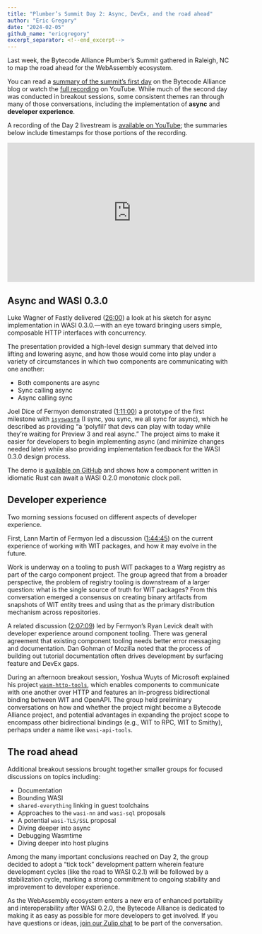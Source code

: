 ```yaml
---
title: "Plumber’s Summit Day 2: Async, DevEx, and the road ahead"
author: "Eric Gregory"
date: "2024-02-05"
github_name: "ericgregory"
excerpt_separator: <!--end_excerpt-->
---
```

Last week, the Bytecode Alliance Plumber’s Summit gathered in Raleigh, NC to map the road ahead for the WebAssembly ecosystem.  

You can read a [summary of the summit’s first day](https://bytecodealliance.org/articles/plumbers-day-1) on the Bytecode Alliance blog or watch the [full recording](https://www.youtube.com/watch?v=eZF2MLMgXhk) on YouTube. While much of the second day was conducted in breakout sessions, some consistent themes ran through many of those conversations, including the implementation of **async** and **developer experience**. 
<!--end_excerpt-->

A recording of the Day 2 livestream is [available on YouTube](https://www.youtube.com/watch?v=HGspgXNFisc); the summaries below include timestamps for those portions of the recording.  

<iframe width="560" height="315" src="https://www.youtube-nocookie.com/embed/HGspgXNFisc?si=SHdhA2cWlLs_XD2j" title="YouTube video player" frameborder="0" allow="accelerometer; autoplay; clipboard-write; encrypted-media; gyroscope; picture-in-picture; web-share" allowfullscreen></iframe>

## Async and WASI 0.3.0

Luke Wagner of Fastly delivered ([26:00](https://youtu.be/HGspgXNFisc?t=1560)) a look at his sketch for async implementation in WASI 0.3.0.&mdash;with an eye toward bringing users simple, composable HTTP interfaces with concurrency.  

The presentation provided a high-level design summary that delved into lifting and lowering async, and how those would come into play under a variety of circumstances in which two components are communicating with one another:  

* Both components are async
* Sync calling async
* Async calling sync

Joel Dice of Fermyon demonstrated ([1:11:00](https://youtu.be/HGspgXNFisc?t=4260)) a prototype of the first milestone with [`isyswasfa`](https://github.com/dicej/isyswasfa) (I sync, you sync, we all sync for async), which he described as providing “a ‘polyfill’ that devs can play with today while they’re waiting for Preview 3 and real async.” The project aims to make it easier for developers to begin implementing async (and minimize changes needed later) while also providing implementation feedback for the WASI 0.3.0 design process.  

The demo is [available on GitHub](https://github.com/dicej/isyswasfa) and shows how a component written in idiomatic Rust can await a WASI 0.2.0 monotonic clock poll. 

## Developer experience

Two morning sessions focused on different aspects of developer experience.  

First, Lann Martin of Fermyon led a discussion ([1:44:45](https://youtu.be/HGspgXNFisc?t=6285)) on the current experience of working with WIT packages, and how it may evolve in the future.  

Work is underway on a tooling to push WIT packages to a Warg registry as part of the cargo component project. The group agreed that from a broader perspective, the problem of registry tooling is downstream of a larger question: what is the single source of truth for WIT packages? From this conversation emerged a consensus on creating binary artifacts from snapshots of WIT entity trees and using that as the primary distribution mechanism across repositories.  

A related discussion ([2:07:09](https://youtu.be/HGspgXNFisc?t=7629)) led by Fermyon’s Ryan Levick dealt with developer experience around component tooling. There was general agreement that existing component tooling needs better error messaging and documentation. Dan Gohman of Mozilla noted that the process of building out tutorial documentation often drives development by surfacing feature and DevEx gaps.  

During an afternoon breakout session, Yoshua Wuyts of Microsoft explained his project [`wasm-http-tools`](https://github.com/yoshuawuyts/wasm-http-tools), which enables components to communicate with one another over HTTP and features an in-progress bidirectional binding between WIT and OpenAPI. The group held preliminary conversations on how and whether the project might become a Bytecode Alliance project, and potential advantages in expanding the project scope to encompass other bidirectional bindings (e.g., WIT to RPC, WIT to Smithy), perhaps under a name like `wasi-api-tools`.

## The road ahead

Additional breakout sessions brought together smaller groups for focused discussions on topics including:

* Documentation
* Bounding WASI
* `shared-everything` linking in guest toolchains
* Approaches to the `wasi-nn` and `wasi-sql` proposals
* A potential `wasi-TLS/SSL` proposal
* Diving deeper into async
* Debugging Wasmtime
* Diving deeper into host plugins

Among the many important conclusions reached on Day 2, the group decided to adopt a “tick tock” development pattern wherein feature development cycles (like the road to WASI 0.2.1) will be followed by a stabilization cycle, marking a strong commitment to ongoing stability and improvement to developer experience.  

As the WebAssembly ecosystem enters a new era of enhanced portability and interoperability after WASI 0.2.0, the Bytecode Alliance is dedicated to making it as easy as possible for more developers to get involved. If you have questions or ideas, [join our Zulip chat](https://bytecodealliance.zulipchat.com/) to be part of the conversation.

